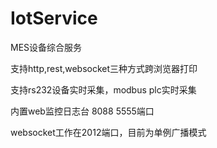 # IotService
MES设备综合服务

支持http,rest,websocket三种方式跨浏览器打印

支持rs232设备实时采集，modbus plc实时采集

内置web监控日志台  8088 5555端口

websocket工作在2012端口，目前为单例广播模式

